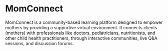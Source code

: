 # MomConnect
MomConnect is a community-based learning platform designed to empower mothers by providing a supportive virtual environment. It connects clients (mothers) with professionals like doctors, pediatricians, nutritionists, and other child health practitioners, through interactive communities, live Q&amp;A sessions, and discussion forums.
